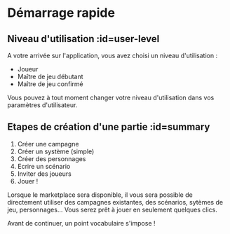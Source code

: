 # Démarrage rapide

## Niveau d'utilisation :id=user-level

A votre arrivée sur l'application, vous avez choisi un niveau d'utilisation :

- Joueur
- Maître de jeu débutant
- Maître de jeu confirmé

Vous pouvez à tout moment changer votre niveau d'utilisation dans vos paramètres d'utilisateur.

## Etapes de création d'une partie :id=summary

1. Créer une campagne
2. Créer un système (simple)
3. Créer des personnages
4. Ecrire un scénario
5. Inviter des joueurs
6. Jouer !

Lorsque le marketplace sera disponible, il vous sera possible de directement utiliser des campagnes existantes, des scénarios, sytèmes de jeu, personnages... Vous serez prêt à jouer en seulement quelques clics.

Avant de continuer, un point vocabulaire s'impose !
